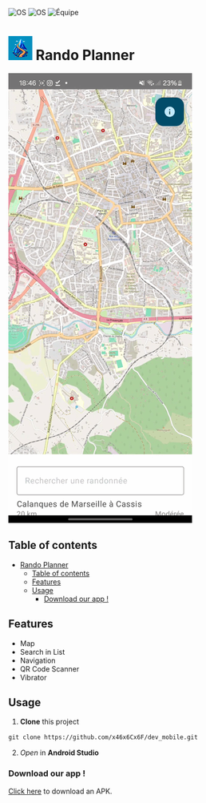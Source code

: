 <p>
<img alt="OS" src="https://badgen.net/static/os/android/51AF55"/>
<img alt="OS" src="https://badgen.net/static/kotlin/100%25/"/>
<img alt="Équipe" src="https://badgen.net/static/Team/Florian%20Nolan%20Ammar/FF0000" />
</p>

# ![Logo Rando Planner](assets/ic_launcher_48x48.jpg) Rando Planner 

![GIF application](assets/rando_planner.gif)

## Table of contents

- [ Rando Planner](#-rando-planner)
  - [Table of contents](#table-of-contents)
  - [Features](#features)
  - [Usage](#usage)
    - [Download our app !](#download-our-app-)

## Features

- Map
- Search in List
- Navigation
- QR Code Scanner
- Vibrator

## Usage 

1. **Clone** this project
```txt
git clone https://github.com/x46x6Cx6F/dev_mobile.git
```
2. *Open* in **Android Studio**

### Download our app !

[Click here](assets/rando_planner.apk) to download an APK.